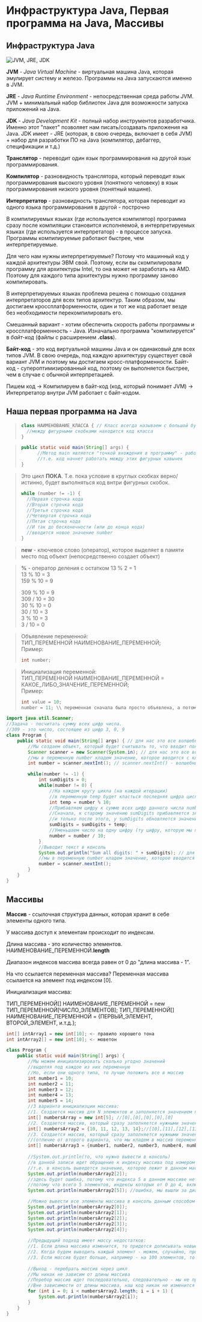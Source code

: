 # Инфраструктура Java, Первая программа на Java, Массивы

## Инфраструктура Java

![JVM, JRE, JDK](resources/jdk-jvm.png)

**JVM** - *Java Virtual Machine* - виртуальная машина Java, которая эмулирует систему и железо. Программы на Java запускаются именно в JVM.

**JRE** - *Java Runtime Environment* - непосредственная среда работы JVM. JVM + минимальный набор библиотек Java для возможности запуска приложений на Java. 

**JDK** - *Java Development Kit* - полный набор инструментов разработчика. Именно этот "пакет" позволяет нам писать/создавать приложения на Java. JDK имеет - JRE (которая, в свою очередь, включает в себя JVM) + набор для разработки ПО на Java (компилятор, дебаггер, спецификации и т.д.)

**Транслятор** - переводит один язык программирования на другой язык программирования.

**Компилятор** - разновидность транслятора, который переводит язык программирования высокого уровня (понятного человеку) в язык программирования низкого уровня (понятный машине).

**Интерпретатор** - разновидность транслятора, которая переводит из одного языка программирования в другой - построчно

В компилируемых языках (где используется компилятор) программа сразу после компиляции становится исполняемой, в интерпретируемых языках (где используется интерпретатор) - в процессе запуска. Программы компилируемые работают быстрее, чем интерпретируемые.

Для чего нам нужны интерпретируемые? Потому что машинный код у каждой архитектуры ЭВМ свой. Поэтому, если вы скомпилировали программу для архитектуры Intel, то она может не заработать на AMD. Поэтому для каждого типа архитектуры нужно программу заново компилировать.

В интерпретируемых языках проблема решена с помощью создания интерпретаторов для всех типов архитектур. Таким образом, мы достигаем кроссплатформенности, один и тот же код работает везде без необходимости перекомпилировать его.


Смешанный вариант - хотим обеспечить скорость работы программы и кроссплатформенность - Java. Изначально программа "компилируется" в *байт-код* (файлы с расширением **.class**).

**Байт-код** - это код виртуальной машины Java и он одинаковый для всех типов JVM. В свою очередь, под каждую архитектуру существует свой вариант JVM и поэтому мы достигаем кросс-платформенности. Байт-код - супероптимизированный код, поэтому он выполняется быстрее, чем в случае с обычной интерпретацией.

Пишем код -> Компилируем в байт-код (код, который понимает JVM) -> Интерпретатор внутри JVM работает с байт-кодом.

## Наша первая программа на Java

> ```JAVA
> class НАИМЕНОВАНИЕ_КЛАССА { // Класс всегда называем с большой буквы
> 	//между фигурными скобками находится код класса
> }
> ```

> ```JAVA
> public static void main(String[] args) { 
> 		//Метод main является "точкой вхождения в программу" - работа программы начинается с этого метода
> 		//т.е. код начнет работать между этих фигурных кавычек
> }
> ```


> Это цикл **ПОКА**. Т.е. пока условие в круглых скобках верно/истинно, будет выполняться код внтри фигурных скобок.
> ```JAVA
> while (number != -1) {
> 	//Первая строчка кода
> 	//Вторая строчка кода
> 	//Третья строчка кода
> 	//Четвертая строчка кода
> 	//Пятая строчка кода
> 	//И так до бесконечности (или до конца кода)
> 	//вводится новое значение number
> }
>```

> **new** - ключевое слово (оператор), которое выделяет в памяти место под объект (непосредственно создает объект)

> **%** - оператор деления с остатком
> 13 % 2 = 1\
> 13 % 10 = 3\
> 159 % 10 = 9
> 
> 309 % 10 = 9\
> 309 / 10 = 30\
> 30 % 10 = 0\
> 30 / 10 = 3\
> 3 % 10 = 3\
> 3 / 10 = 0

> Объявление переменной:\
> ТИП_ПЕРЕМЕННОЙ НАИМЕНОВАНИЕ_ПЕРЕМЕННОЙ;\
> Пример:
> ```JAVA
> int number;
> ```


> Инициализация переменной:\
> ТИП_ПЕРЕМЕННОЙ НАИМЕНОВАНИЕ_ПЕРЕМЕННОЙ = КАКОЕ_ЛИБО_ЗНАЧЕНИЕ_ПЕРЕМЕННОЙ;\
> Пример:
> ```JAVA
> int value = 10;
> number = 11; \\ переменная сначала была просто объявлена, а потом уже инициализирована
> ```



```Java
import java.util.Scanner;
//Задача - посчитать сумму всех цифр числа.
//309 - это число, состоящее из цифр 3, 0, 9
class Program {
	public static void main(String[] args) { // для нас это все волшебные слова. Пишем так слово в слово
		//Мы создаем объект, который будет считывать то, что вводит пользователь через клавиатуру
		Scanner scanner = new Scanner(System.in); // для нас это все волшебные слова. Пишем так слово в слово
		//мы в переменную number кладем значение, которое вводится с клавиатуры
		int number = scanner.nextInt(); // scanner.nextInt() - волшебные слова

		while(number != -1) {
			int sumDigits = 0;
			while(number != 0) {
				//На каждом кругу цикла (на каждой итерации) 
				//в переменную temp будет класться последняя цифра цисла number
				int temp = number % 10;
				//Прибавляем цифру к сумме всех цифр данного числа number
				//Сначала, к старому значению sumDigits прибавляется значение temp
				//и только после этого, у sumDigits обновляется значение
				sumDigits = sumDigits + temp;
				//Уменьшаем число на одну цифру (ту цифру, которую мы прибавили к сумме цифр данного числа)
				number = number / 10;
			}
			//Выводит текст в консоль
			System.out.println("Sum all digits: " + sumDigits); // для нас это все волшебные слова. Пишем так слово в слово
			//мы в переменную number кладем значение, которое вводится с клавиатуры
			number = scanner.nextInt();
		}
	}
}
```

## Массивы

**Массив** - ссылочная структура данных, которая хранит в себе элементы одного типа.

У массива доступ к элементам происходит по индексам.

Длина массива - это количество элементов. НАИМЕНОВАНИЕ_ПЕРЕМЕННОЙ.**length**

Диапазон индексов массива всегда равен от 0 до "длина массива - 1".

На что ссылается переменная массива? Переменная массива ссылается на элемент под индексом [0]. 

Инициализация массива:

ТИП_ПЕРЕМЕННОЙ[] НАИМЕНОВАНИЕ_ПЕРЕМЕННОЙ = new ТИП_ПЕРЕМЕННОЙ[ЧИСЛО_ЭЛЕМЕНТОВ];
ТИП_ПЕРЕМЕННОЙ[] НАИМЕНОВАНИЕ_ПЕРЕМЕННОЙ = {ПЕРВЫЙ_ЭЛЕМЕНТ, ВТОРОЙ_ЭЛЕМЕНТ, и.т.д.};

```JAVA
int[] intArray1 = new int[10]; <- правило хорошего тона
int intArray2[] = new int[10]; <- моветон
``` 

```JAVA
class Program {
    public static void main(String[] args) {
        //Мы можем инициализировать сколько угодно значений
        //выделяя под каждое из них переменную
        //Но, если они одного типа, то лучше положить все в массив
        int number1 = 10;
        int number2 = 11;
        int number3 = 12;
        int number4 = 13;
        int number5 = 14;
        //3 варианта инициализции массива:
        //1. Создается массив для N элементов и заполняется значением по умолчанию
        int[] numbersArray = new int[5]; //[0],[0],[0],[0],[0]
        //2. Создается массив, который сразу заполняется нужными значениями
        int[] numbersArray2 = {10, 11, 12, 13, 14};//[10],[11],[12],[13],[14]
        //3. Создается массив, который сразу заполняется нужными значениями 
        //(отличие от второго варианта, что мы кладем в массив переменные, которые содержат в себе значения, а не сами значения)
        int[] numbersArray3 = {number1, number2, number3, number4, number5}; //[10],[11],[12],[13],[14]
        
        //System.out.println(то, что нужно вывести в консоль)
        //в данной записи идет обращение к индексу массива под номером 2
        //т.е. в консоль выведется значение, которое лежит в данном массиве под номером 2
        System.out.println(numbersArray2[2]);
        //здесь будет ошибка, потому что индекса 5 в данном массиве нет
        //потому что всего 5 элементов, индексы которых от 0 до 4, включительно
        System.out.println(numbersArray2[5]); //ошибка, мы вышли за диапазон массива

        //Можно вывести все элементы массива в консоль данным способом (написать вывод каждого элемента):
        System.out.println(numbersArray2[0]);
        System.out.println(numbersArray2[1]);
        System.out.println(numbersArray2[2]);
        System.out.println(numbersArray2[3]);
        System.out.println(numbersArray2[4]);
        
        //Предыдущий подход имеет массу недостатков:
        //1. Если длина массива изменится, то придется дописывать новые строки
        //2. Когда будем выводить каждый элемент - можем, случайно, пропустить какой нибудь элемент
        //3. Если массив будет больше, например - на 100 элементов, то у нас будет 100 строчек кода для вывода всех элементов
        
        //Выход - перебрать массив через цикл
        //Мы никак не зависим от длины массива
        //Перебор массив идет последовательно, следовательно - мы не пропустим никакого элемента
        //Вне зависимости от длины массива, наш код никак не изменится
        for (int i = 0; i < numbersArray2.length; i = i + 1) {
            System.out.println(numbersArray2[i]);
        }
    }
}
```